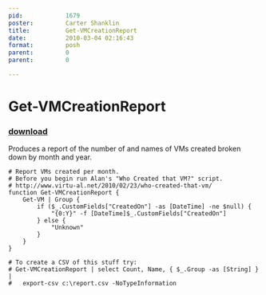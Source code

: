 ```yaml
---
pid:            1679
poster:         Carter Shanklin
title:          Get-VMCreationReport
date:           2010-03-04 02:16:43
format:         posh
parent:         0
parent:         0

---
```


# Get-VMCreationReport

### [download](1679.ps1)

Produces a report of the number of and names of VMs created broken down by month and year.

```posh
# Report VMs created per month.
# Before you begin run Alan's "Who Created that VM?" script.
# http://www.virtu-al.net/2010/02/23/who-created-that-vm/
function Get-VMCreationReport {
	Get-VM | Group {
		if ($_.CustomFields["CreatedOn"] -as [DateTime] -ne $null) {
			"{0:Y}" -f [DateTime]$_.CustomFields["CreatedOn"]
		} else {
			"Unknown"
		}
	}
}

# To create a CSV of this stuff try:
# Get-VMCreationReport | select Count, Name, { $_.Group -as [String] } |
#	export-csv c:\report.csv -NoTypeInformation
```
